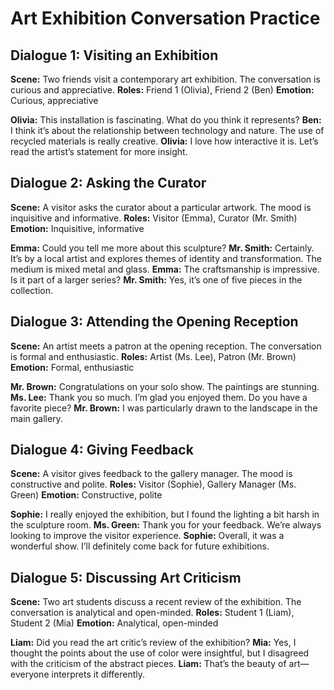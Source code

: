 # Art Exhibition Conversation Practice

## Dialogue 1: Visiting an Exhibition
**Scene:** Two friends visit a contemporary art exhibition. The conversation is curious and appreciative.
**Roles:** Friend 1 (Olivia), Friend 2 (Ben)
**Emotion:** Curious, appreciative

**Olivia:** This installation is fascinating. What do you think it represents?
**Ben:** I think it’s about the relationship between technology and nature. The use of recycled materials is really creative.
**Olivia:** I love how interactive it is. Let’s read the artist’s statement for more insight.

## Dialogue 2: Asking the Curator
**Scene:** A visitor asks the curator about a particular artwork. The mood is inquisitive and informative.
**Roles:** Visitor (Emma), Curator (Mr. Smith)
**Emotion:** Inquisitive, informative

**Emma:** Could you tell me more about this sculpture?
**Mr. Smith:** Certainly. It’s by a local artist and explores themes of identity and transformation. The medium is mixed metal and glass.
**Emma:** The craftsmanship is impressive. Is it part of a larger series?
**Mr. Smith:** Yes, it’s one of five pieces in the collection.

## Dialogue 3: Attending the Opening Reception
**Scene:** An artist meets a patron at the opening reception. The conversation is formal and enthusiastic.
**Roles:** Artist (Ms. Lee), Patron (Mr. Brown)
**Emotion:** Formal, enthusiastic

**Mr. Brown:** Congratulations on your solo show. The paintings are stunning.
**Ms. Lee:** Thank you so much. I’m glad you enjoyed them. Do you have a favorite piece?
**Mr. Brown:** I was particularly drawn to the landscape in the main gallery.

## Dialogue 4: Giving Feedback
**Scene:** A visitor gives feedback to the gallery manager. The mood is constructive and polite.
**Roles:** Visitor (Sophie), Gallery Manager (Ms. Green)
**Emotion:** Constructive, polite

**Sophie:** I really enjoyed the exhibition, but I found the lighting a bit harsh in the sculpture room.
**Ms. Green:** Thank you for your feedback. We’re always looking to improve the visitor experience.
**Sophie:** Overall, it was a wonderful show. I’ll definitely come back for future exhibitions.

## Dialogue 5: Discussing Art Criticism
**Scene:** Two art students discuss a recent review of the exhibition. The conversation is analytical and open-minded.
**Roles:** Student 1 (Liam), Student 2 (Mia)
**Emotion:** Analytical, open-minded

**Liam:** Did you read the art critic’s review of the exhibition?
**Mia:** Yes, I thought the points about the use of color were insightful, but I disagreed with the criticism of the abstract pieces.
**Liam:** That’s the beauty of art—everyone interprets it differently.

